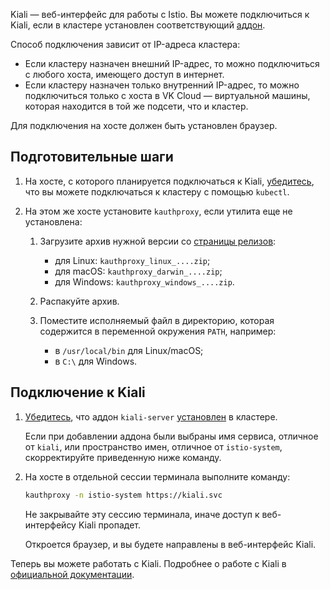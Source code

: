 Kiali — веб-интерфейс для работы с Istio. Вы можете подключиться к Kiali, если в кластере установлен соответствующий [аддон](../../concepts/addons-and-settings/addons#kiali).

Способ подключения зависит от IP-адреса кластера:

- Если кластеру назначен внешний IP-адрес, то можно подключиться с любого хоста, имеющего доступ в интернет.
- Если кластеру назначен только внутренний IP-адрес, то можно подключиться только с хоста в VK Cloud — виртуальной машины, которая находится в той же подсети, что и кластер.

Для подключения на хосте должен быть установлен браузер.

## Подготовительные шаги

1. На хосте, с которого планируется подключаться к Kiali, [убедитесь](../kubectl#proverka-podklyucheniya-k-klasteru), что вы можете подключаться к кластеру с помощью `kubectl`.

1. На этом же хосте установите `kauthproxy`, если утилита еще не установлена:

   1. Загрузите архив нужной версии со [страницы релизов](https://github.com/int128/kauthproxy/releases):

      - для Linux: `kauthproxy_linux_....zip`;
      - для macOS: `kauthproxy_darwin_....zip`;
      - для Windows: `kauthproxy_windows_....zip`.

   1. Распакуйте архив.

   1. Поместите исполняемый файл в директорию, которая содержится в переменной окружения `PATH`, например:

      - в `/usr/local/bin` для Linux/macOS;
      - в `C:\` для Windows.

## Подключение к Kiali

1. [Убедитесь](../../operations/addons/manage-addons#prosmotr-addonov), что аддон `kiali-server` [установлен](../../operations/addons/advanced-installation/install-advanced-kiali) в кластере.

   <info>

   Если при добавлении аддона были выбраны имя сервиса, отличное от `kiali`, или пространство имен, отличное от `istio-system`, скорректируйте приведенную ниже команду.

   </info>

1. На хосте в отдельной сессии терминала выполните команду:

   ```bash
   kauthproxy -n istio-system https://kiali.svc
   ```

   <warn>

   Не закрывайте эту сессию терминала, иначе доступ к веб-интерфейсу Kiali пропадет.

   </warn>

   Откроется браузер, и вы будете направлены в  веб-интерфейс Kiali.

Теперь вы можете работать с Kiali. Подробнее о работе с Kiali в [официальной документации](https://kiali.io/docs/features/).
